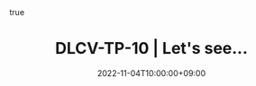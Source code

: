 ---
title: "DLCV-TP-10 | Let's see..."
date: 2022-11-04T10:00:00+09:00
description: ""
summary: ""

draft: true
math: true 
highlight: true
hightlight_languages: ["python","bash"]

authors: ["Claire Labit-Bonis"]

# hero: featured.png

tags: ["Teaching"]

menu:
  sidebar:
    name: "10 | Let's see..."
    identifier: dlcv-practical-sessions-03
    parent: dlcv-2022-2023-practical
    weight: 30
---